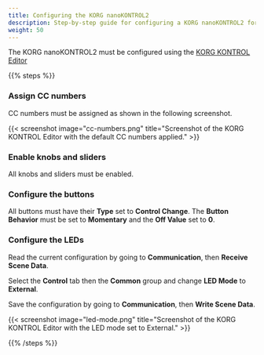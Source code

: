 ```yaml
---
title: Configuring the KORG nanoKONTROL2
description: Step-by-step guide for configuring a KORG nanoKONTROL2 for use in MobiFlight.
weight: 50
---
```


The KORG nanoKONTROL2 must be configured using the [KORG KONTROL Editor](https://www.korg.com/us/support/download/software/0/159/1354/)

{{% steps %}}

### Assign CC numbers

CC numbers must be assigned as shown in the following screenshot.

{{< screenshot image="cc-numbers.png" title="Screenshot of the KORG KONTROL Editor with the default CC numbers applied." >}}

### Enable knobs and sliders

All knobs and sliders must be enabled.

### Configure the buttons

All buttons must have their **Type** set to **Control Change**. The **Button Behavior** must be set to **Momentary** and the **Off Value** set to **0**.

### Configure the LEDs

Read the current configuration by going to **Communication**, then **Receive Scene Data**.

Select the **Control** tab then the **Common** group and change **LED Mode** to **External**.

Save the configuration by going to **Communication**, then **Write Scene Data**.

{{< screenshot image="led-mode.png" title="Screenshot of the KORG KONTROL Editor with the LED mode set to External." >}}

{{% /steps %}}
